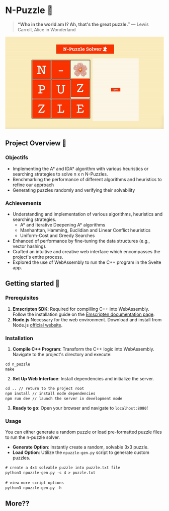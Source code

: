 # N-Puzzle 🧩

> **“Who in the world am I? Ah, that's the great puzzle.”**
> ― Lewis Carroll, Alice in Wonderland

![preview](/assets/npuzzle.gif)

## Project Overview 🔎
### Objectifs
- Implementing the A* and IDA* algorithm with various heuristics or searching strategies to solve n x n N-Puzzles.
- Benchmarking the performance of different algorithms and heuristics to refine our approach
- Generating puzzles randomly and verifying their solvability

### Achievements
- Understanding and implementation of various algorithms, heuristics and searching strategies.
    - A* and Iterative Deepening A* algorithms
    - Manhanttan, Hamming, Euclidian and Linear Conflict heuristics
    - Uniform-Cost and Greedy Searches
- Enhanced of performance by fine-tuning the data structures (e.g., vector hashing).
- Crafted an intuitive and creative web interface which encompasses the project's entire process.
- Explored the use of WebAssembly to run the C++ program in the Svelte app.

## Getting started 🦾

### Prerequisites
1. **Emscripten SDK**: Required for compilling C++ into WebAssembly. Follow the installation guide on the [Emscripten documentation page](https://emscripten.org/docs/getting_started/downloads.html). 
2. **Node.js** Necessary for the web environment. Download and install from Node.js [official website](https://nodejs.org/en/download).

### Installation
1. **Compile C++ Program**: Transform the C++ logic into WebAssembly. Navigate to the project's directory and execute:
```
cd n_puzzle
make
```
2. **Set Up Web Interface**: Install dependencies and initialize the server.
```
cd .. // return to the project root
npm install // install node dependencies
npm run dev // launch the server in development mode
```
3. **Ready to go**: Open your browser and navigate to `localhost:8080`!

### Usage
You can either generate a random puzzle or load pre-formatted puzzle files to run the n-puzzle solver.
- **Generate Option**: Instantly create a random, solvable 3x3 puzzle.
- **Load Option**: Utilize the `npuzzle-gen.py` script to generate custom puzzles.
```
# create a 4x4 solvable puzzle into puzzle.txt file
python3 npuzzle-gen.py -s 4 > puzzle.txt

# view more script options
python3 npuzzle-gen.py -h
```

## More??

